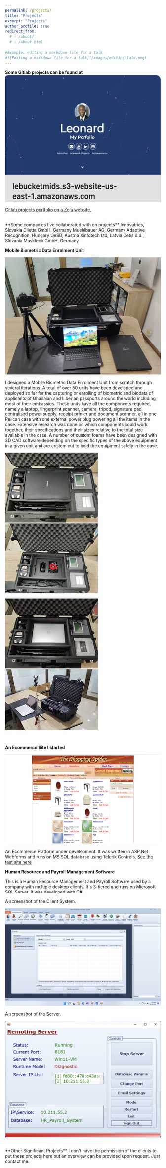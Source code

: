 ```yaml
---
permalink: /projects/
title: "Projects"
excerpt: "Projects"
author_profile: true
redirect_from: 
  # - /about/
  # - /about.html

#Example: editing a markdown file for a talk
#![Editing a markdown file for a talk](/images/editing-talk.png)
---
```

**Some Gitlab projects can be found at**  
<a href="http://lebucketmids.s3-website-us-east-1.amazonaws.com/" target="_blank">
    <img src="../images/zola-logo.png" width="557" height="409">
</a>

<a href="http://lebucketmids.s3-website-us-east-1.amazonaws.com" target="_blank">Gitlab projects portfolio on a Zola website.</a>
   

<br>
**Some companies I’ve collaborated with on projects**  
Innovatrics, Slovakia   
Diletta GmbH, Germany   
Muehlbauer AG, Germany   
Adaptive Recognition, Hungary   
OeSD, Austria   
Xinfotech Ltd, Latvia   
Cetis d.d., Slovania   
Masktech GmbH, Germany   
<br>

**Mobile Biometric Data Enrolment Unit**  

<p align="center">
  <img src="/images/mobile_unit.jpg" />
</p>

I designed a Mobile Biometric Data Enrolment Unit from scratch through several iterations. A total of over 50 units have been developed and deployed so far for the capturing or enrolling of biometric and biodata of applicants of Ghanaian and Liberian passports around the world including most of their embassies. These units have all the components required, namely a laptop, fingerprint scanner, camera, tripod, signature pad, centralised power supply, receipt printer and document scanner, all in one Pelican case with one external power plug powering all the items in the case. Extensive research was done on which components could work together, their specifications and their sizes relative to the total size available in the case. A number of custom foams have been designed with 3D CAD software depending on the specific types of the above equipment in a given unit and are custom cut to hold the equipment safely in the case.

![Mobile Enrolment Unit](/images/mobile_unit_2.jpg)
![Mobile Enrolment Unit](/images/mobile_unit_3.jpg)

![Mobile Enrolment Unit](/images/mobile_unit_1.jpg)
![Mobile Enrolment Unit](/images/mobile_unit_4.jpg)

<br >

**An Ecommerce Site I started**  

<p align="center">
  <img src="/images/ecommerce.png" />
</p>
An Ecommerce Platform under development. It was written in ASP.Net Webforms and runs on MS SQL database using Telerik Controls.
<a href="http://testshop.oxygenegroup.com" target="_blank">See the test site here</a>


<br >

**Human Resource and Payroll Management Software**  

This is a Human Resource Management and Payroll Software used by a company with multiple desktop clients. It's 3-tiered and runs on Microsoft SQL Server. It was developed with C#.

A screenshot of the Client System.
<p align="center">
  <img src="/images/client.png" />
</p>
A screenshot of the Server.
<p align="center">
  <img src="/images/server.png" />
</p>


<br >
**Other Significant Projects**   
I don't have the permission of the clients to put these projects here but an overview can be provided upon request. Just contact me.